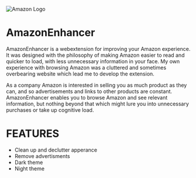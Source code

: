 ![Amazon Logo](https://i.imgur.com/CLSC1hj.png)

# AmazonEnhancer
AmazonEnhancer is a webextension for improving your Amazon experience. It was designed with the philosophy of making Amazon easier to read and quicker to load, with less unnecessary information in your face. My own experience with browsing Amazon was a cluttered and sometimes overbearing website which lead me to develop the extension.

As a company Amazon is interested in selling you as much product as they can, and so advertisements and links to other products are constant. AmazonEnhancer enables you to browse Amazon and see relevant information, but nothing beyond that which might lure you into unnecessary purchases or take up cognitive load.

# FEATURES
- Clean up and declutter apperance
- Remove advertisments
- Dark theme
- Night theme

